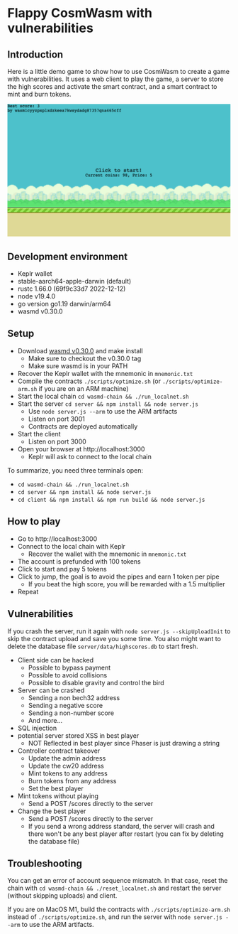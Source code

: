# Flappy CosmWasm with vulnerabilities

## Introduction

Here is a little demo game to show how to use CosmWasm to create a game with vulnerabilities. It uses a web client to play the game, a server to store the high scores and activate the smart contract, and a smart contract to mint and burn tokens.

![Screenshot](./demo.png)

## Development environment

* Keplr wallet
* stable-aarch64-apple-darwin (default)
* rustc 1.66.0 (69f9c33d7 2022-12-12)
* node v19.4.0
* go version go1.19 darwin/arm64
* wasmd v0.30.0

## Setup

- Download [wasmd v0.30.0](https://github.com/CosmWasm/wasmd/tree/v0.30.0) and make install
  - Make sure to checkout the v0.30.0 tag
  - Make sure wasmd is in your PATH
- Recover the Keplr wallet with the mnemonic in `mnemonic.txt`
- Compile the contracts `./scripts/optimize.sh` (or `./scripts/optimize-arm.sh` if you are on an ARM machine)
- Start the local chain `cd wasmd-chain && ./run_localnet.sh`
- Start the server `cd server && npm install && node server.js`
  - Use `node server.js --arm` to use the ARM artifacts
  - Listen on port 3001
  - Contracts are deployed automatically
- Start the client
  - Listen on port 3000
- Open your browser at http://localhost:3000
  - Keplr will ask to connect to the local chain

To summarize, you need three terminals open:

- `cd wasmd-chain && ./run_localnet.sh`
- `cd server && npm install && node server.js`
- `cd client && npm install && npm run build && node server.js`

## How to play

- Go to http://localhost:3000
- Connect to the local chain with Keplr
  - Recover the wallet with the mnemonic in `mnemonic.txt`
- The account is prefunded with 100 tokens
- Click to start and pay 5 tokens
- Click to jump, the goal is to avoid the pipes and earn 1 token per pipe
  - If you beat the high score, you will be rewarded with a 1.5 multiplier
- Repeat

## Vulnerabilities

If you crash the server, run it again with `node server.js --skipUploadInit` to skip the contract upload and save you some time. You also might want to delete the database file `server/data/highscores.db` to start fresh.

- Client side can be hacked
  - Possible to bypass payment
  - Possible to avoid collisions
  - Possible to disable gravity and control the bird
- Server can be crashed
  - Sending a non bech32 address
  - Sending a negative score
  - Sending a non-number score
  - And more...
- SQL injection
- potential server stored XSS in best player
  - NOT Reflected in best player since Phaser is just drawing a string
- Controller contract takeover
  - Update the admin address
  - Update the cw20 address
  - Mint tokens to any address
  - Burn tokens from any address
  - Set the best player
- Mint tokens without playing
  - Send a POST /scores directly to the server
- Change the best player
  - Send a POST /scores directly to the server
  - If you send a wrong address standard, the server will crash and there won't be any best player after restart (you can fix by deleting the database file)

## Troubleshooting

You can get an error of account sequence mismatch. In that case, reset the chain with `cd wasmd-chain && ./reset_localnet.sh` and restart the server (without skipping uploads) and client.

If you are on MacOS M1, build the contracts with `./scripts/optimize-arm.sh` instead of `./scripts/optimize.sh`, and run the server with `node server.js --arm` to use the ARM artifacts.